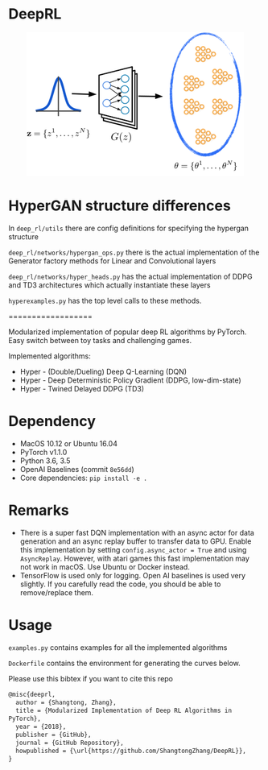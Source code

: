# DeepRL

<div style="text-align:center"><img src="/images/RLpaper_hypergan.png" /></div>


# HyperGAN structure differences

In `deep_rl/utils` there are config definitions for specifying the hypergan structure

`deep_rl/networks/hypergan_ops.py` there is the actual implementation of the Generator factory methods for Linear and Convolutional layers

`deep_rl/networks/hyper_heads.py` has the actual implementation of DDPG and TD3 architectures which actually instantiate these layers

`hyperexamples.py` has the top level calls to these methods. 

==================

Modularized implementation of popular deep RL algorithms by PyTorch. Easy switch between toy tasks and challenging games.

Implemented algorithms:
* Hyper - (Double/Dueling) Deep Q-Learning (DQN)
* Hyper - Deep Deterministic Policy Gradient (DDPG, low-dim-state)
* Hyper - Twined Delayed DDPG (TD3)

# Dependency
* MacOS 10.12 or Ubuntu 16.04
* PyTorch v1.1.0
* Python 3.6, 3.5
* OpenAI Baselines (commit ```8e56dd```)
* Core dependencies: `pip install -e .`

# Remarks
* There is a super fast DQN implementation with an async actor for data generation and an async replay buffer to transfer data to GPU. Enable this implementation by setting `config.async_actor = True` and using `AsyncReplay`. However, with atari games this fast implementation may not work in macOS. Use Ubuntu or Docker instead.
* TensorFlow is used only for logging. Open AI baselines is used very slightly. If you carefully read the code, you should be able to remove/replace them.

# Usage

```examples.py``` contains examples for all the implemented algorithms

```Dockerfile``` contains the environment for generating the curves below. 

Please use this bibtex if you want to cite this repo
```
@misc{deeprl,
  author = {Shangtong, Zhang},
  title = {Modularized Implementation of Deep RL Algorithms in PyTorch},
  year = {2018},
  publisher = {GitHub},
  journal = {GitHub Repository},
  howpublished = {\url{https://github.com/ShangtongZhang/DeepRL}},
}
```
